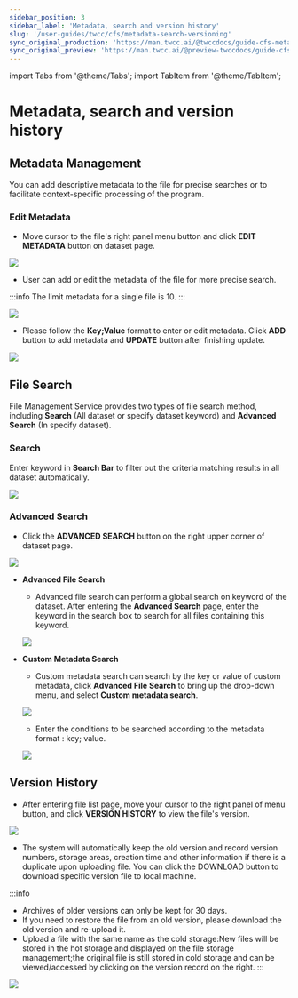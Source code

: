 ```yaml
---
sidebar_position: 3
sidebar_label: 'Metadata, search and version history'
slug: '/user-guides/twcc/cfs/metadata-search-versioning'
sync_original_production: 'https://man.twcc.ai/@twccdocs/guide-cfs-metadata-search-versioning-zh' 
sync_original_preview: 'https://man.twcc.ai/@preview-twccdocs/guide-cfs-metadata-search-versioning-zh'
---
```


import Tabs from '@theme/Tabs';
import TabItem from '@theme/TabItem';

# Metadata, search and version history

## Metadata Management

You can add descriptive metadata to the file for precise searches or to facilitate context-specific processing of the program.

### Edit Metadata

* Move cursor to the file's right panel <i class="fa fa-ellipsis-v fa-20" aria-hidden="true"></i> menu button and click **EDIT METADATA** button on dataset page.

![](https://cos.twcc.ai/SYS-MANUAL/uploads/upload_b8bd38bda6a3b96236159e7b488bd925.png)


* User can add or edit the metadata of the file for more precise search.

:::info
The limit metadata for a single file is 10.
:::

![](https://cos.twcc.ai/SYS-MANUAL/uploads/upload_19a013325edacae18d029c831e167be2.png)

* Please follow the **Key;Value** format to enter or edit metadata. Click **ADD** button to add metadata and **UPDATE** button after finishing update.


![](https://cos.twcc.ai/SYS-MANUAL/uploads/upload_24af374f8fe53752d99927d8dc84f882.png)

## File Search

File Management Service provides two types of file search method, including **Search** (All dataset or specify dataset keyword) and **Advanced Search** (In specify dataset).

### Search

Enter keyword in **Search Bar** to filter out the criteria matching results in all dataset automatically.

![](https://cos.twcc.ai/SYS-MANUAL/uploads/upload_fada13b19b1d6b5dbda94f8290033ec0.png)

### Advanced Search

* Click the **ADVANCED SEARCH** button on the right upper corner of dataset page.

![](https://cos.twcc.ai/SYS-MANUAL/uploads/upload_719563e22e2462dcf6a05c1861d77356.png)

- **Advanced File Search**

    * Advanced file search can perform a global search on keyword of the dataset. After entering the **Advanced Search** page, enter the keyword in the search box to search for all files containing this keyword.

    ![](https://cos.twcc.ai/SYS-MANUAL/uploads/upload_3f2d0336b5b76c0646ce9879fdd2c438.png)


- **Custom Metadata Search**

    * Custom metadata search can search by the key or value of custom metadata, click **Advanced File Search** to bring up the drop-down menu, and select **Custom metadata search**.

    ![](https://cos.twcc.ai/SYS-MANUAL/uploads/upload_a2950823159c2be1ffd63c5069e8a0b5.png)

    * Enter the conditions to be searched according to the metadata format : key; value.

    ![](https://cos.twcc.ai/SYS-MANUAL/uploads/upload_cc0bf302116d8b7d080dfbc6913dad55.png)

## Version History


* After entering file list page, move your cursor to the right panel of <i class="fa fa-ellipsis-v fa-20" aria-hidden="true"></i> menu button, and click **VERSION HISTORY** to view the file's version.

![](https://cos.twcc.ai/SYS-MANUAL/uploads/upload_1a1dc9ad7bd76faf00e6ee754a5ef3d5.png)


* The system will automatically keep the old version and record version numbers, storage areas, creation time and other information if there is a duplicate upon uploading file. You can click the DOWNLOAD button to download specific version file to local machine.

:::info
- Archives of older versions can only be kept for 30 days.
- If you need to restore the file from an old version, please download the old version and re-upload it.
- Upload a file with the same name as the cold storage:New files will be stored in the hot storage and displayed on the file storage management;the original file is still stored in cold storage and can be viewed/accessed by clicking on the version record on the right.
:::

![](https://cos.twcc.ai/SYS-MANUAL/uploads/upload_2a989dd79afff11bcfc096b1d6ff677b.png)